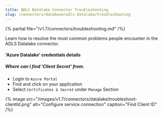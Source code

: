 ```yaml
---
title: ADLS Datalake Connector Troubleshooting
slug: /connectors/database/adls-datalake/troubleshooting
---
```


{% partial file="/v1.7/connectors/troubleshooting.md" /%}

Learn how to resolve the most common problems people encounter in the ADLS Datalake connector.

#### **'Azure Datalake'** credentials details

##### Where can I find 'Client Secret' from.

- Login to `Azure Portal`
- Find and click on your application 
- Select `Certificates & Secret` under `Manage` Section

{% image
src="/images/v1.7/connectors/datalake/troubleshoot-clientId.png"
alt="Configure service connection"
caption="Find Client ID" /%}

